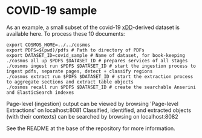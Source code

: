 # COVID-19 sample
As an example, a small subset of the covid-19 [xDD](https://geodeepdive.org)-derived dataset is 
available here. To process these 10 documents:


```
export COSMOS_HOME=../../cosmos
export PDFS=$(pwd)/pdfs # Path to directory of PDFs
export DATASET_ID=covid_sample # Name of dataset, for book-keeping
./cosmos all up $PDFS $DATASET_ID # prepares services of all stages
./cosmos ingest run $PDFS $DATASET_ID # start the ingestion process to ingest pdfs, separate pages, detect + classify regions 
./cosmos extract run $PDFS $DATASET_ID # start the extraction process to aggregate sections and extract table objects
./cosmos recall run $PDFS $DATASET_ID # create the searchable Anserini and ElasticSearch indexes
```
Page-level (ingestion) output can be viewed by browsing 'Page-level Extractions' on localhost:8081
Classified, identified, and extracted objects (with their contexts) can be searched by browsing on localhost:8082

See the README at the base of the repository for more information.

